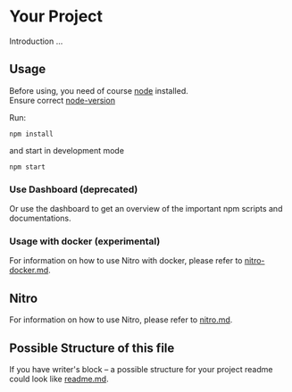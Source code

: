 # Your Project

Introduction …

## Usage

Before using, you need of course [node](https://nodejs.org/) installed.  
Ensure correct [node-version](./.node-version)

Run:

```
npm install
```

and start in development mode

```
npm start
```

### Use Dashboard (deprecated)

Or use the dashboard to get an overview of the important npm scripts and documentations.

### Usage with docker (experimental)

For information on how to use Nitro with docker, please refer to [nitro-docker.md](./project/docs/nitro-docker.md).

## Nitro

For information on how to use Nitro, please refer to [nitro.md](./project/docs/nitro.md).

## Possible Structure of this file

If you have writer's block – a possible structure for your project readme could look like [readme.md](https://github.com/merkle-open/frontend-defaults/blob/master/doc/README.md).
